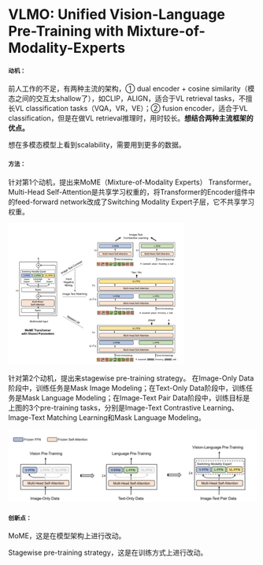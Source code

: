 # VLMO: Unified Vision-Language Pre-Training with Mixture-of-Modality-Experts  

#### `动机：`

前人工作的不足，有两种主流的架构，① dual encoder + cosine similarity（模态之间的交互太shallow了），如CLIP，ALIGN，适合于VL retrieval tasks，不擅长VL classification tasks（VQA，VR，VE）；② fusion encoder，适合于VL classification，但是在做VL retrieval推理时，用时较长。**想结合两种主流框架的优点。**

想在多模态模型上看到scalability，需要用到更多的数据。

#### `方法：`

针对第1个动机，提出来MoME（Mixture-of-Modality Experts） Transformer。Multi-Head Self-Attention是共享学习权重的，将Transformer的Encoder组件中的feed-forward network改成了Switching Modality Expert子层，它不共享学习权重。

<img src=".\Architecture.jpg" style="zoom:35%;" />

针对第2个动机，提出来stagewise pre-training strategy。 在Image-Only Data阶段中，训练任务是Mask Image Modeling；在Text-Only Data阶段中，训练任务是Mask Language Modeling；在Image-Text Pair Data阶段中，训练目标是上图的3个pre-training tasks，分别是Image-Text Contrastive Learning、Image-Text Matching Learning和Mask Language Modeling。

<img src=".\stagewise_pretraining_strategy.jpg" style="zoom:50%;" />

#### `创新点：`

MoME，这是在模型架构上进行改动。

Stagewise pre-training strategy，这是在训练方式上进行改动。